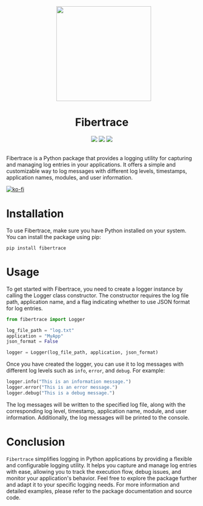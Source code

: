 <div align="center">
    <img src="./.assets/bytesentinel.png" width="250px" style="margin-left: 10px" />
</div>

<h1 align="center">
  Fibertrace
</h1>

<div align="center">
    <img src="https://img.shields.io/github/downloads/bytesentinel-io/fibertrace.py/total?style=for-the-badge" />
    <img src="https://img.shields.io/github/last-commit/bytesentinel-io/fibertrace.py?color=%231BCBF2&style=for-the-badge" />
    <img src="https://img.shields.io/github/issues/bytesentinel-io/fibertrace.py?style=for-the-badge" />
</div>

<br />

Fibertrace is a Python package that provides a logging utility for capturing and managing log entries in your applications. It offers a simple and customizable way to log messages with different log levels, timestamps, application names, modules, and user information.

[![ko-fi](https://ko-fi.com/img/githubbutton_sm.svg)](https://ko-fi.com/Z8Z8JPE9P)

# Installation

To use Fibertrace, make sure you have Python installed on your system. You can install the package using pip:

```shell
pip install fibertrace
```

# Usage

To get started with Fibertrace, you need to create a logger instance by calling the Logger class constructor. The constructor requires the log file path, application name, and a flag indicating whether to use JSON format for log entries.

```python
from fibertrace import Logger

log_file_path = "log.txt"
application = "MyApp"
json_format = False

logger = Logger(log_file_path, application, json_format)
```

Once you have created the logger, you can use it to log messages with different log levels such as `info`, `error`, and `debug`. For example:

```python
logger.info("This is an information message.")
logger.error("This is an error message.")
logger.debug("This is a debug message.")
```

The log messages will be written to the specified log file, along with the corresponding log level, timestamp, application name, module, and user information. Additionally, the log messages will be printed to the console.

# Conclusion

`Fibertrace` simplifies logging in Python applications by providing a flexible and configurable logging utility. It helps you capture and manage log entries with ease, allowing you to track the execution flow, debug issues, and monitor your application's behavior. Feel free to explore the package further and adapt it to your specific logging needs.
For more information and detailed examples, please refer to the package documentation and source code.